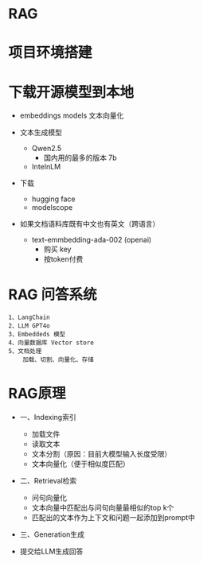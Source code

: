 # RAG
# 项目环境搭建
# 下载开源模型到本地
- embeddings models 文本向量化
- 文本生成模型
    - Qwen2.5
        - 国内用的最多的版本 7b
    - InteInLM
- 下载
    - hugging face
    - modelscope

- 如果文档语料库既有中文也有英文（跨语言）
    - text-emmbedding-ada-002 (openai)
        - 购买 key
        - 按token付费

# RAG 问答系统
    1、LangChain
    2、LLM GPT4o
    3、Embeddeds 模型
    4、向量数据库 Vector store
    5、文档处理
        加载、切割、向量化、存储

# RAG原理
- 一、Indexing索引
    
    - 加载文件
    - 读取文本
    - 文本分割（原因：目前大模型输入长度受限）
    - 文本向量化（便于相似度匹配）

- 二、Retrieval检索
    
    - 问句向量化
    - 文本向量中匹配出与问句向量最相似的top k个
    - 匹配出的文本作为上下文和问题一起添加到prompt中
- 三、Generation生成
 - 提交给LLM生成回答
